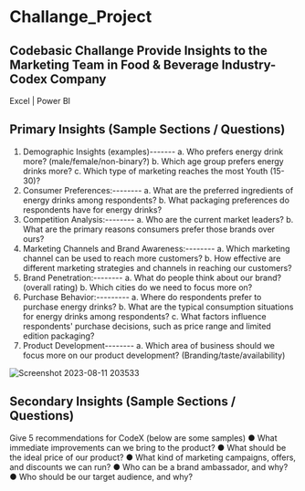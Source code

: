 # Challange_Project
Codebasic Challange 
Provide Insights to the Marketing Team in Food &amp; Beverage Industry-Codex Company
----------------------------------------
Excel | Power BI

Primary Insights (Sample Sections / Questions)
-----------------
1. Demographic Insights (examples)-------
a. Who prefers energy drink more? (male/female/non-binary?)
b. Which age group prefers energy drinks more?
c. Which type of marketing reaches the most Youth (15-30)?
2. Consumer Preferences:--------
a. What are the preferred ingredients of energy drinks among respondents?
b. What packaging preferences do respondents have for energy drinks?
3. Competition Analysis:--------
a. Who are the current market leaders?
b. What are the primary reasons consumers prefer those brands over ours?
4. Marketing Channels and Brand Awareness:--------
a. Which marketing channel can be used to reach more customers?
b. How effective are different marketing strategies and channels in reaching our
customers?
5. Brand Penetration:--------
a. What do people think about our brand? (overall rating)
b. Which cities do we need to focus more on?
6. Purchase Behavior:---------
a. Where do respondents prefer to purchase energy drinks?
b. What are the typical consumption situations for energy drinks among
respondents?
c. What factors influence respondents' purchase decisions, such as price range and
limited edition packaging?
7. Product Development--------
a. Which area of business should we focus more on our product development?
(Branding/taste/availability)

![Screenshot 2023-08-11 203533](https://github.com/gitap023/Challange_Project/assets/129049035/261ac46e-46ec-46c1-832f-c0ccb6100e49)

Secondary Insights (Sample Sections / Questions)
--------------------------
Give 5 recommendations for CodeX (below are some samples)
● What immediate improvements can we bring to the product?
● What should be the ideal price of our product?
● What kind of marketing campaigns, offers, and discounts we can run?
● Who can be a brand ambassador, and why?
● Who should be our target audience, and why?

